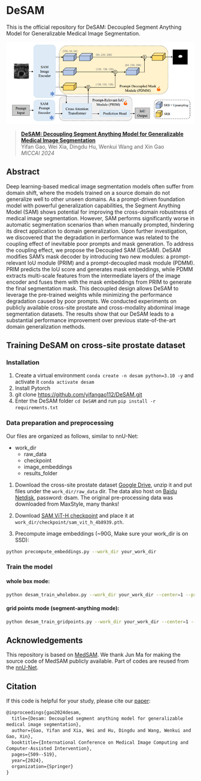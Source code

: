 # DeSAM 
This is the official repository for DeSAM: Decoupled Segment Anything Model for Generalizable Medical Image Segmentation.

![Teaser image](./assets/desam.png)
> **[DeSAM: Decoupling Segment Anything Model for Generalizable Medical Image Segmentation](https://arxiv.org/abs/2306.00499)**<br>
> Yifan Gao, Wei Xia, Dingdu Hu, Wenkui Wang and Xin Gao<br>
> *MICCAI 2024*

## Abstract
Deep learning-based medical image segmentation models often suffer from domain shift, where the models trained on a source domain do not generalize well to other unseen domains. As a prompt-driven foundation model with powerful generalization capabilities, the Segment Anything Model (SAM) shows potential for improving the cross-domain robustness of medical image segmentation. However, SAM performs significantly worse in automatic segmentation scenarios than when manually prompted, hindering its direct application to domain generalization. Upon further investigation, we discovered that the degradation in performance was related to the coupling effect of inevitable poor prompts and mask generation. To address the coupling effect, we propose the Decoupled SAM (DeSAM). DeSAM modifies SAM’s mask decoder by introducing two new modules: a prompt-relevant IoU module (PRIM) and a prompt-decoupled mask module (PDMM). PRIM predicts the IoU score and generates mask embeddings, while PDMM extracts multi-scale features from the intermediate layers of the image encoder and fuses them with the mask embeddings from PRIM to generate the final segmentation mask. This decoupled design allows DeSAM to leverage the pre-trained weights while minimizing the performance degradation caused by poor prompts. We conducted experiments on publicly available cross-site prostate and cross-modality abdominal image segmentation datasets. The results show that our DeSAM leads to a substantial performance improvement over previous state-of-the-art domain generalization methods.

## Training DeSAM on cross-site prostate dataset

### Installation 
1. Create a virtual environment `conda create -n desam python=3.10 -y` and activate it `conda activate desam`
2. Install Pytorch
3. git clone https://github.com/yifangao112/DeSAM.git
4. Enter the DeSAM folder `cd DeSAM` and run `pip install -r requirements.txt`

### Data preparation and preprocessing

Our files are organized as follows, similar to nnU-Net:
- work_dir
    - raw_data
    - checkpoint
    - image_embeddings
    - results_folder

1. Download the cross-site prostate dataset [Google Drive](https://drive.google.com/drive/folders/18dOwjmUNhLYaq01OXV1FLThcDG_gqd5C?usp=sharing), unzip it and put files under the `work_dir/raw_data` dir. The data also host on [Baidu Netdisk](https://pan.baidu.com/s/1fY_aUPwd0Nf8S-Xn8tayZw?pwd=dsam), password: dsam. The original pre-processing data was downloaded from MaxStyle, many thanks!

2. Download [SAM ViT-H checkpoint](https://dl.fbaipublicfiles.com/segment_anything/sam_vit_h_4b8939.pth) and place it at `work_dir/checkpoint/sam_vit_h_4b8939.pth`.

3. Precompute image embeddings (~90G, Make sure your work_dir is on SSD):

```bash
python precompute_embeddings.py --work_dir your_work_dir
```

### Train the model

#### whole box mode:

```bash
python desam_train_wholebox.py --work_dir your_work_dir --center=1 --pred_embedding=True --mixprecision=True
```

#### grid points mode (segment-anything mode):

```bash
python desam_train_gridpoints.py --work_dir your_work_dir --center=1 --pred_embedding=True --mixprecision=True
```

## Acknowledgements
This repository is based on [MedSAM](https://github.com/bowang-lab/MedSAM). We thank Jun Ma for making the source code of MedSAM publicly available. Part of codes are reused from the [nnU-Net](https://github.com/MIC-DKFZ/nnUNet).

## Citation
If this code is helpful for your study, please cite our [paper]():
```
@inproceedings{gao2024desam,
  title={Desam: Decoupled segment anything model for generalizable medical image segmentation},
  author={Gao, Yifan and Xia, Wei and Hu, Dingdu and Wang, Wenkui and Gao, Xin},
  booktitle={International Conference on Medical Image Computing and Computer-Assisted Intervention},
  pages={509--519},
  year={2024},
  organization={Springer}
}
```

